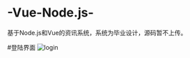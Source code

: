 # -Vue-Node.js-
基于Node.js和Vue的资讯系统，系统为毕业设计，源码暂不上传。

#登陆界面
![login](https://user-images.githubusercontent.com/44867694/159665775-adfe00d4-a960-41ba-979b-e64bc1e964f7.png)
